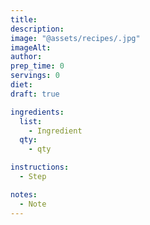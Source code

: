```yaml
---
title:
description:
image: "@assets/recipes/.jpg"
imageAlt:
author:
prep_time: 0
servings: 0
diet:
draft: true

ingredients:
  list:
    - Ingredient
  qty:
    - qty

instructions:
  - Step

notes:
  - Note
---
```

